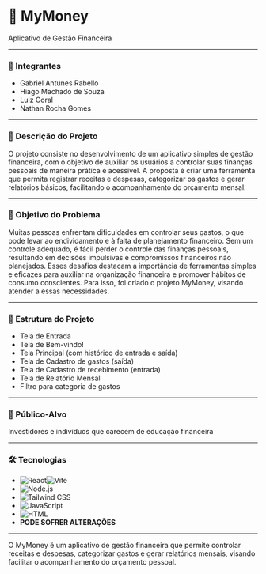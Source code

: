 # 💸 MyMoney

Aplicativo de Gestão Financeira

---

### 👥 Integrantes
- Gabriel Antunes Rabello
- Hiago Machado de Souza
- Luiz Coral
- Nathan Rocha Gomes

---

### 📄 Descrição do Projeto
O projeto consiste no desenvolvimento de um aplicativo simples de gestão financeira, com o objetivo de auxiliar os usuários a controlar suas finanças pessoais de maneira prática e acessível. A proposta é criar uma ferramenta que permita registrar receitas e despesas, categorizar os gastos e gerar relatórios básicos, facilitando o acompanhamento do orçamento mensal.

---

### 🎯 Objetivo do Problema
Muitas pessoas enfrentam dificuldades em controlar seus gastos, o que pode levar ao endividamento e à falta de planejamento financeiro. Sem um controle adequado, é fácil perder o controle das finanças pessoais, resultando em decisões impulsivas e compromissos financeiros não planejados. Esses desafios destacam a importância de ferramentas simples e eficazes para auxiliar na organização financeira e promover hábitos de consumo conscientes. Para isso, foi criado o projeto MyMoney, visando atender a essas necessidades.

---

### 🧩 Estrutura do Projeto
- Tela de Entrada
- Tela de Bem-vindo!
- Tela Principal (com histórico de entrada e saída)
- Tela de Cadastro de gastos (saída)
- Tela de Cadastro de recebimento (entrada)
- Tela de Relatório Mensal
- Filtro para categoria de gastos

---

### 🎯 Público-Alvo
Investidores e indivíduos que carecem de educação financeira

---

### 🛠️ Tecnologias
- ![React](https://img.shields.io/badge/React-%2320232a.svg?style=for-the-badge&logo=react&logoColor=%2361DAFB)![Vite](https://img.shields.io/badge/Vite-%23000000.svg?style=for-the-badge&logo=vite&logoColor=F7DF1E)
- ![Node.js](https://img.shields.io/badge/node.js-339933?style=for-the-badge&logo=node.js&logoColor=white)
- ![Tailwind CSS](https://img.shields.io/badge/Tailwind%20CSS-%2338B2AC.svg?style=for-the-badge&logo=tailwind-css&logoColor=white)
- ![JavaScript](https://img.shields.io/badge/JavaScript-%23323330.svg?style=for-the-badge&logo=javascript&logoColor=F7DF1E)
- ![HTML](https://img.shields.io/badge/HTML5-%23E34F26.svg?style=for-the-badge&logo=html5&logoColor=white)
- **PODE SOFRER ALTERAÇÕES**

---

O MyMoney é um aplicativo de gestão financeira que permite controlar receitas e despesas, categorizar gastos e gerar relatórios mensais, visando facilitar o acompanhamento do orçamento pessoal.
